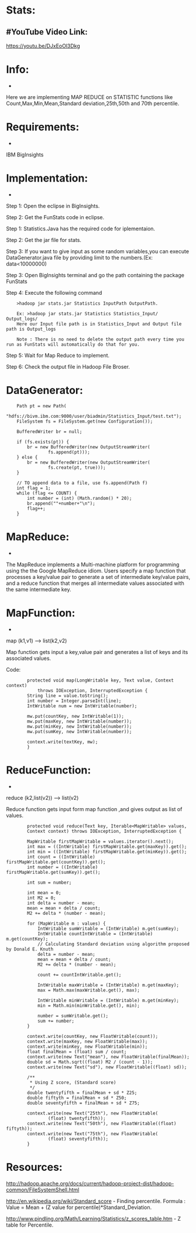 # Stats:

#YouTube Video Link:
-
https://youtu.be/DJxEoOl3Dkg

# Info:
-
Here we are implementing MAP REDUCE on STATISTIC functions like Count,Max,Min,Mean,Standard deviation,25th,50th and 70th percentile.

# Requirements:
-
IBM BigInsights

# Implementation:
-
Step 1: Open the eclipse in BigInsights.

Step 2: Get the FunStats code in eclipse.

Step 1: Statistics.Java has the required code for iplementaion.

Step 2: Get the jar file for stats.

Step 3: If you want to give input as some random variables,you can execute DataGenerator.java file by providing limit to the numbers.(Ex: data<10000000)

Step 3: Open BigInsights terminal and go the path containing the package FunStats

Step 4: Execute the following command

        >hadoop jar stats.jar Statistics InputPath OutputPath.

        Ex: >hadoop jar stats.jar Statistics Statistics_Input/ Output_logs/
        Here our Input file path is in Statistics_Input and Output file path is Output_logs

        Note : There is no need to delete the output path every time you run as FunStats will automatically do that for you.

Step 5: Wait for Map Reduce to implement.

Step 6: Check the output file in Hadoop File Broser.


# DataGenerator:

        Path pt = new Path(
		"hdfs://bivm.ibm.com:9000/user/biadmin/Statistics_Input/test.txt");
		FileSystem fs = FileSystem.get(new Configuration());

		BufferedWriter br = null;
		
		if (fs.exists(pt)) {
			br = new BufferedWriter(new OutputStreamWriter(
					fs.append(pt)));
		} else {
			br = new BufferedWriter(new OutputStreamWriter(
					fs.create(pt, true)));
		}
		
		// TO append data to a file, use fs.append(Path f)
		int flag = 1;
		while (flag <= COUNT) {
			int number = (int) (Math.random() * 20);
			br.append(""+number+"\n");
			flag++;
		}

# MapReduce:
-
The MapReduce implements a Multi-machine platform for programming using the the Google MapReduce idiom. Users specify a map function that processes a key/value pair to generate a set of intermediate key/value pairs, and a reduce function that merges all intermediate values associated with the same intermediate key.


# MapFunction:
-
map (k1,v1) --> list(k2,v2)

Map function gets input a key,value pair and generates a list of keys and its associated values.

Code:

            protected void map(LongWritable key, Text value, Context context)
				throws IOException, InterruptedException {
			String line = value.toString();
			int number = Integer.parseInt(line);
			IntWritable num = new IntWritable(number);

			mw.put(countKey, new IntWritable(1));
			mw.put(maxKey, new IntWritable(number));
			mw.put(minKey, new IntWritable(number));
			mw.put(sumKey, new IntWritable(number));

			context.write(textKey, mw);
		    }        

# ReduceFunction:
-
reduce (k2,list(v2)) --> list(v2)

Reduce function gets input form map function ,and gives output as list of values.

       		protected void reduce(Text key, Iterable<MapWritable> values,
			Context context) throws IOException, InterruptedException {

			MapWritable firstMapWritable = values.iterator().next();
			int max = ((IntWritable) firstMapWritable.get(maxKey)).get();
			int min = ((IntWritable) firstMapWritable.get(minKey)).get();
			int count = ((IntWritable) firstMapWritable.get(countKey)).get();
			int number = ((IntWritable) firstMapWritable.get(sumKey)).get();

			int sum = number;

			int mean = 0;
			int M2 = 0;
			int delta = number - mean;
			mean = mean + delta / count;
			M2 += delta * (number - mean);

			for (MapWritable m : values) {
				IntWritable sumWritable = (IntWritable) m.get(sumKey);
				IntWritable countIntWritable = (IntWritable) m.get(countKey);
				// Calculating Standard deviation using algorithm proposed by Donald E. Knuth
				delta = number - mean;
				mean = mean + delta / count;
				M2 += delta * (number - mean);

				count += countIntWritable.get();

				IntWritable maxWritable = (IntWritable) m.get(maxKey);
				max = Math.max(maxWritable.get(), max);

				IntWritable minWritable = (IntWritable) m.get(minKey);
				min = Math.min(minWritable.get(), min);

				number = sumWritable.get();
				sum += number;
			}

			context.write(countKey, new FloatWritable(count));
			context.write(maxKey, new FloatWritable(max));
			context.write(minKey, new FloatWritable(min));
			float finalMean = (float) sum / count;
			context.write(new Text("mean"), new FloatWritable(finalMean));
			double sd = Math.sqrt((float) M2 / (count - 1));
			context.write(new Text("sd"), new FloatWritable((float) sd));

			/**
			 * Using Z score, (Standard score)
			 */
			double twentyfifth = finalMean + sd * Z25;
			double fiftyth = finalMean + sd * Z50;
			double seventyfifth = finalMean + sd * Z75;

			context.write(new Text("25th"), new FloatWritable(
					(float) twentyfifth));
			context.write(new Text("50th"), new FloatWritable((float) fiftyth));
			context.write(new Text("75th"), new FloatWritable(
					(float) seventyfifth));
	    	}


            
# Resources:

http://hadoop.apache.org/docs/current/hadoop-project-dist/hadoop-common/FileSystemShell.html

http://en.wikipedia.org/wiki/Standard_score   - Finding percentile.
Formula : Value = Mean + (Z value for percentile)*Standard_Deviation.

http://www.pindling.org/Math/Learning/Statistics/z_scores_table.htm    - Z table for Percentile.